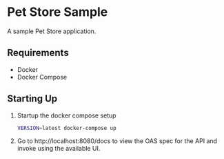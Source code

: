 # Pet Store Sample

A sample Pet Store application.

## Requirements

* Docker
* Docker Compose

## Starting Up

1. Startup the docker compose setup
   ```bash
   VERSION=latest docker-compose up
   ```
2. Go to http://localhost:8080/docs to view the OAS spec for the API and invoke using the available UI.
